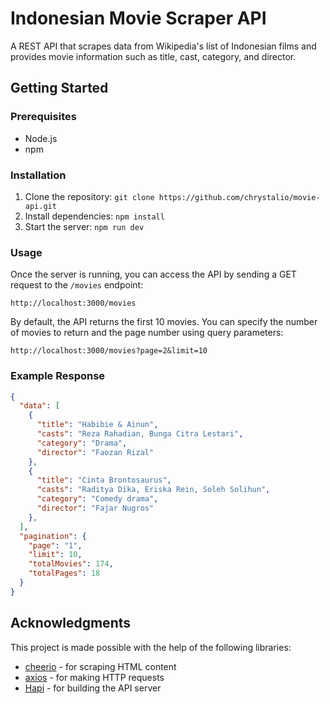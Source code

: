 # Indonesian Movie Scraper API

A REST API that scrapes data from Wikipedia's list of Indonesian films and provides movie information such as title, cast, category, and director.

## Getting Started

### Prerequisites

- Node.js
- npm

### Installation

1. Clone the repository: `git clone https://github.com/chrystalio/movie-api.git`
2. Install dependencies: `npm install`
3. Start the server: `npm run dev`

### Usage

Once the server is running, you can access the API by sending a GET request to the `/movies` endpoint:

```
http://localhost:3000/movies
```


By default, the API returns the first 10 movies. You can specify the number of movies to return and the page number using query parameters:
```
http://localhost:3000/movies?page=2&limit=10
```


### Example Response

```json
{
  "data": [
    {
      "title": "Habibie & Ainun",
      "casts": "Reza Rahadian, Bunga Citra Lestari",
      "category": "Drama",
      "director": "Faozan Rizal"
    },
    {
      "title": "Cinta Brontosaurus",
      "casts": "Raditya Dika, Eriska Rein, Soleh Solihun",
      "category": "Comedy drama",
      "director": "Fajar Nugros"
    },
  ],
  "pagination": {
    "page": "1",
    "limit": 10,
    "totalMovies": 174,
    "totalPages": 18
  }
}
```

## Acknowledgments

This project is made possible with the help of the following libraries:

- [cheerio](https://github.com/cheeriojs/cheerio) - for scraping HTML content
- [axios](https://github.com/axios/axios) - for making HTTP requests
- [Hapi](https://github.com/hapijs/hapi) - for building the API server

